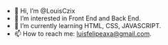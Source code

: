 - 👋 Hi, I’m @LouisCzix
- 👀 I’m interested in Front End and Back End.
- 🌱 I’m currently learning HTML, CSS, JAVASCRIPT.
- 📫 How to reach me: luisfelipeaxa@gmail.com.
<!---
LouisCzix/LouisCzix is a ✨ special ✨ repository because its `README.md` (this file) appears on your GitHub profile.
You can click the Preview link to take a look at your changes.
--->
